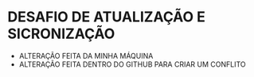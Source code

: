 # DESAFIO DE ATUALIZAÇÃO E SICRONIZAÇÃO
 - ALTERAÇÃO FEITA DA MINHA MÁQUINA
 - ALTERAÇÃO FEITA DENTRO DO GITHUB PARA CRIAR UM CONFLITO
